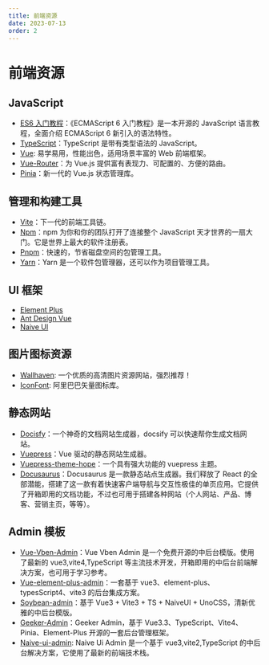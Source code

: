 ```yaml
---
title: 前端资源
date: 2023-07-13
order: 2
---
```


# 前端资源

## JavaScript

- [ES6 入门教程](https://es6.ruanyifeng.com/)：《ECMAScript 6 入门教程》是一本开源的 JavaScript 语言教程，全面介绍 ECMAScript 6 新引入的语法特性。
- [TypeScript](https://www.typescriptlang.org/zh/)：TypeScript 是带有类型语法的 JavaScript。
- [Vue](https://cn.vuejs.org/): 易学易用，性能出色，适用场景丰富的 Web 前端框架。
- [Vue-Router](https://router.vuejs.org/zh/)：为 Vue.js 提供富有表现力、可配置的、方便的路由。
- [Pinia](https://pinia.vuejs.org/zh/)：新一代的 Vue.js 状态管理库。

## 管理和构建工具

- [Vite](https://cn.vitejs.dev/)：下一代的前端工具链。
- [Npm](https://www.npmjs.cn/)：npm 为你和你的团队打开了连接整个 JavaScript 天才世界的一扇大门。它是世界上最大的软件注册表。
- [Pnpm](https://pnpm.io/zh/)：快速的，节省磁盘空间的包管理工具。
- [Yarn](https://www.yarnpkg.cn/)：Yarn 是一个软件包管理器，还可以作为项目管理工具。

## UI 框架
- [Element Plus](https://element-plus.org/zh-CN)
- [Ant Design Vue](https://antdv.com/components/overview-cn)
- [Naive UI](https://www.naiveui.com/zh-CN/light)

## 图片图标资源

- [Wallhaven](https://wallhaven.cc/): 一个优质的高清图片资源网站，强烈推荐！
- [IconFont](https://www.iconfont.cn/): 阿里巴巴矢量图标库。

## 静态网站

- [Docisfy](https://docsify.js.org/#/zh-cn/)：一个神奇的文档网站生成器，docsify 可以快速帮你生成文档网站。
- [Vuepress](https://vuepress.vuejs.org/zh/)：Vue 驱动的静态网站生成器。
- [Vuepress-theme-hope](https://theme-hope.vuejs.press/zh/)：一个具有强大功能的 vuepress 主题。
- [Docusaurus](https://www.docusaurus.io/zh-CN/)：Docusaurus 是一款静态站点生成器。我们释放了 React 的全部潜能，搭建了这一款有着快速客户端导航与交互性极佳的单页应用。它提供了开箱即用的文档功能，不过也可用于搭建各种网站（个人网站、产品、博客、营销主页，等等）。

## Admin 模板

- [Vue-Vben-Admin](https://doc.vvbin.cn/)：Vue Vben Admin 是一个免费开源的中后台模版。使用了最新的 vue3,vite4,TypeScript 等主流技术开发，开箱即用的中后台前端解决方案，也可用于学习参考。
- [Vue-element-plus-admin](https://element-plus-admin-doc.cn/)：一套基于 vue3、element-plus、typesScript4、vite3 的后台集成方案。
- [Soybean-admin](https://docs.soybean.pro/)：基于 Vue3 + Vite3 + TS + NaiveUI + UnoCSS，清新优雅的中后台模版。
- [Geeker-Admin](https://github.com/HalseySpicy/Geeker-Admin)：Geeker Admin，基于 Vue3.3、TypeScript、Vite4、Pinia、Element-Plus 开源的一套后台管理框架。
- [Naive-ui-admin](https://github.com/jekip/naive-ui-admin): Naive Ui Admin 是一个基于 vue3,vite2,TypeScript 的中后台解决方案，它使用了最新的前端技术栈。